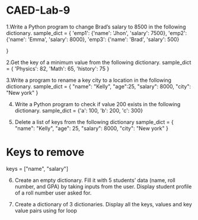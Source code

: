 # CAED-Lab-9
1.Write a Python program to change Brad’s salary to 8500 in the following dictionary.
  sample_dict =
  {
  'emp1': {'name': 'Jhon',
  'salary': 7500},
  'emp2': {'name': 'Emma',
  'salary': 8000},
  'emp3': {'name': 'Brad',
  'salary': 500}

  }
  
2.Get the key of a minimum value from the following dictionary.
  sample_dict = {
  'Physics': 82,
  'Math': 65,
  'history': 75
  }
  
3.Write a program to rename a key city to a location in the following dictionary.
  sample_dict = {
  "name": "Kelly",
  "age":25,
  "salary": 8000,
  "city": "New york"
  }

4. Write a Python program to check if value 200 exists in the following dictionary.
  sample_dict = {'a': 100,
  'b': 200,
  'c': 300}

5. Delete a list of keys from the following dictionary
  sample_dict = {
  "name": "Kelly",
  "age": 25,
  "salary": 8000,
  "city": "New york"
  }
  # Keys to remove
  keys = ["name", "salary"]

6. Create an empty dictionary. Fill it with 5 students’ data (name, roll number, and GPA) by
  taking inputs from the user. Display student profile of a roll number user asked for.
  
7. Create a dictionary of 3 dictionaries. Display all the keys, values and key value pairs
  using for loop
